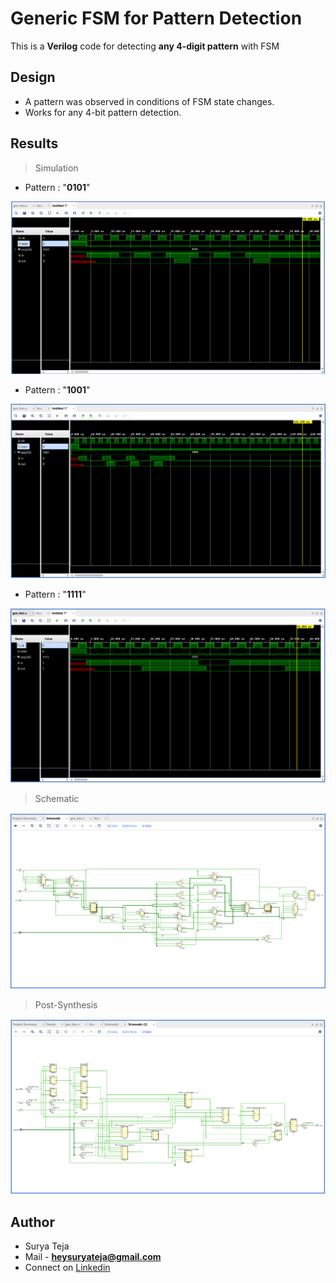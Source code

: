 # Generic FSM for Pattern Detection

This is a **Verilog** code for detecting **any 4-digit pattern** with FSM

## Design
* A pattern was observed in conditions of FSM state changes.
* Works for any 4-bit pattern detection. 

## Results

>Simulation

* Pattern : "**0101**"

![](https://github.com/TheSuryaTeja/RTL-Design/blob/master/Generic_FSM/Images/0101.PNG?raw=true)

* Pattern : "**1001**"

![](https://github.com/TheSuryaTeja/RTL-Design/blob/master/Generic_FSM/Images/1001.PNG?raw=true)

* Pattern : "**1111**"

![](https://github.com/TheSuryaTeja/RTL-Design/blob/master/Generic_FSM/Images/1111.PNG?raw=true)


>Schematic

![](https://github.com/TheSuryaTeja/RTL-Design/blob/master/Generic_FSM/Images/schematic.PNG?raw=true)

>Post-Synthesis

![](https://github.com/TheSuryaTeja/RTL-Design/blob/master/Generic_FSM/Images/post-synth.PNG?raw=true)


## Author
* Surya Teja 
* Mail - **heysuryateja@gmail.com**
* Connect on [Linkedin](https://www.linkedin.com/in/suryateja2000/)
